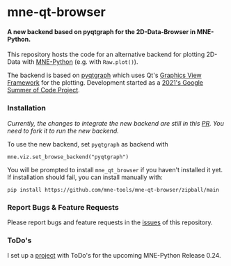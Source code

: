 # mne-qt-browser
#### A new backend based on pyqtgraph for the 2D-Data-Browser in MNE-Python.

This repository hosts the code for an alternative backend for plotting 2D-Data with 
[MNE-Python](https://github.com/mne-tools/mne-python) (e.g. with `Raw.plot()`).

The backend is based on [pyqtgraph](https://github.com/pyqtgraph/pyqtgraph) 
which uses Qt's [Graphics View Framework](https://doc.qt.io/qt-5/graphicsview.html)
for the plotting.
Development started as a [2021's Google Summer of Code Project](https://github.com/marsipu/gsoc2021).

### Installation
_Currently, the changes to integrate the new backend are still in this [PR](https://github.com/mne-tools/mne-python/pull/9687). 
You need to fork it to run the new backend._

To use the new backend, set `pyqtgraph` as backend with 
```
mne.viz.set_browse_backend("pyqtgraph")
``` 

You will be prompted to install `mne_qt_browser` if you haven't installed it yet.
If installation should fail, you can install manually with:
```
pip install https://github.com/mne-tools/mne-qt-browser/zipball/main
```

### Report Bugs & Feature Requests
Please report bugs and feature requests in the [issues](https://github.com/mne-tools/mne-qt-browser/issues) of this repository.

### ToDo's
I set up a [project](https://github.com/mne-tools/mne-qt-browser/projects/1) with ToDo's for the upcoming MNE-Python Release 0.24.
